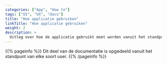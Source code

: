 ```yaml
---
categories: ["App", "How to"]
tags: ["UI", "UX", "docs"] 
title: "Hoe applicatie gebruiken"
linkTitle: "Hoe applicatie gebruiken"
weight: 2
description: >
  Uitleg over hoe de applicatie gebruikt moet worden vanuit het standpunt van elke user.
---
```


{{% pageinfo %}}
Dit deel van de documentatie is opgedeeld vanuit het standpunt van elke soort user.
{{% /pageinfo %}}


